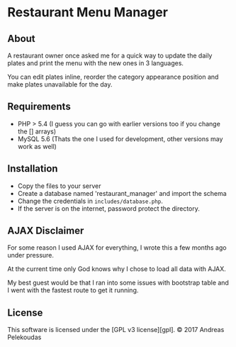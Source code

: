 Restaurant Menu Manager
======================

About
-----

A restaurant owner once asked me for a quick way to update the daily plates
and print the menu with the new ones in 3 languages.

You can edit plates inline, reorder the category appearance position and make
plates unavailable for the day.


Requirements
------------

 - PHP > 5.4 (I guess you can go with earlier versions too if 
 you change the [] arrays)
 - MySQL 5.6 (Thats the one I used for development, other 
 versions may work as well)


Installation
-----------

- Copy the files to your server
- Create a database named 'restaurant_manager' and import the schema
- Change the credentials in `includes/database.php`.
- If the server is on the internet, password protect the directory.


AJAX Disclaimer
---------------

For some reason I used AJAX for everything, I wrote this a few months ago under
pressure.

At the current time only God knows why I chose to load all data with AJAX.

My best guest would be that I ran into some issues with bootstrap table and I
went with the fastest route to get it running.


License
-------

This software is licensed under the [GPL v3 license][gpl].
© 2017 Andreas Pelekoudas
